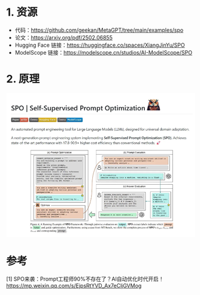 # 1. 资源

- 代码：https://github.com/geekan/MetaGPT/tree/main/examples/spo
- 论文：https://arxiv.org/pdf/2502.06855
- Hugging Face 链接：https://huggingface.co/spaces/XiangJinYu/SPO
- ModelScope 链接：https://modelscope.cn/studios/AI-ModelScope/SPO

# 2. 原理

![](.03_SPO_images/原理图.png)

# 参考

[1] SPO来袭：Prompt工程师90%不存在了？AI自动优化时代开启！https://mp.weixin.qq.com/s/EjpsRtYVD_Ax7eCljGVMog